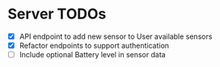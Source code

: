 # Server TODOs
- [x] API endpoint to add new sensor to User available sensors
- [x] Refactor endpoints to support authentication
- [ ] Include optional Battery level in sensor data